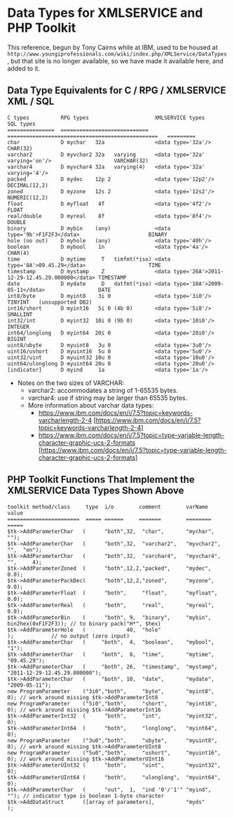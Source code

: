 # Data Types for XMLSERVICE and PHP Toolkit #

This reference, begun by Tony Cairns while at IBM, used to be housed at `http://www.youngiprofessionals.com/wiki/index.php/XMLService/DataTypes`, but that site is no longer available, so we have made it available here, and added to it.

## Data Type Equivalents for C / RPG / XMLSERVICE XML / SQL ##

```
C types          RPG types                     XMLSERVICE types                                   SQL types
===============  ============================  ================================================   =========
char             D mychar   32a                <data type='32a'/>                                 CHAR(32)
varchar2         D myvchar2 32a   varying      <data type='32a' varying='on'/>                    VARCHAR(32)
varchar4         D myvchar4 32a   varying(4)   <data type='32a' varying='4'/>
packed           D mydec    12p 2              <data type='12p2'/>                                DECIMAL(12,2)
zoned            D myzone   12s 2              <data type='12s2'/>                                NUMERIC(12,2)
float            D myfloat   4f                <data type='4f2'/>                                 FLOAT
real/double      D myreal    8f                <data type='8f4'/>                                 DOUBLE
binary           D mybin    (any)              <data type='9b'>F1F2F3</data>                      BINARY
hole (no out)    D myhole   (any)              <data type='40h'/>
boolean          D mybool    1n                <data type='4a'/>                                  CHAR(4)
time             D mytime     T   timfmt(*iso) <data type='8A'>09.45.29</data>                    TIME
timestamp        D mystamp    Z                <data type='26A'>2011-12-29-12.45.29.000000</data> TIMESTAMP
date             D mydate     D   datfmt(*iso) <data type='10A'>2009-05-11</data>                 DATE
int8/byte        D myint8    3i 0              <data type='3i0'/>                                 TINYINT   (unsupported DB2)
int16/short      D myint16   5i 0 (4b 0)       <data type='5i0'/>                                 SMALLINT
int32/int        D myint32  10i 0 (9b 0)       <data type='10i0'/>                                INTEGER
int64/longlong   D myint64  20i 0              <data type='20i0'/>                                BIGINT
uint8/ubyte      D myuint8   3u 0              <data type='3u0'/>
uint16/ushort    D myuint16  5u 0              <data type='5u0'/>
uint32/uint      D myuint32 10u 0              <data type='10u0'/>
uint64/ulonglong D myuint64 20u 0              <data type='20u0'/>
[indicator]      D myind     1a                <data type='1a'/>

```
* Notes on the two sizes of VARCHAR:
  * varchar2: accommodates a string of 1-65535 bytes.
  * varchar4: use if string may be larger than 65535 bytes.
  * More information about varchar data types:
    * https://www.ibm.com/docs/en/i/7.5?topic=keywords-varcharlength-2-4 [https://www.ibm.com/docs/en/i/7.5?topic=keywords-varcharlength-2-4]
    * https://www.ibm.com/docs/en/i/7.5?topic=type-variable-length-character-graphic-ucs-2-formats [https://www.ibm.com/docs/en/i/7.5?topic=type-variable-length-character-graphic-ucs-2-formats]
  


## PHP Toolkit Functions That Implement the XMLSERVICE Data Types Shown Above ### 
 
```
toolkit method/class     type  i/o        comment        varName   value
=======================  ===== ======     =======        ========  =====
$tk->AddParameterChar   (      "both",32,  "char",       "mychar",    "");
$tk->AddParameterChar   (      "both",32,  "varchar2",   "myvchar2",  "",  "on");
$tk->AddParameterChar   (      "both",32,  "varchar4",   "myvchar4",  "",     4);
$tk->AddParameterZoned  (      "both",12,2,"packed",     "mydec",    0.0);
$tk->AddParameterPackDec(      "both",12,2,"zoned",      "myzone",   0.0);
$tk->AddParameterFloat  (      "both",     "float",      "myfloat",  0.0);
$tk->AddParameterReal   (      "both",     "real",       "myreal",   0.0);
$tk->AddParameterBin    (      "both", 9,  "binary",     "mybin", bin2hex(0xF1F2F3)); // to binary pack("H*", $hex)
$tk->AddParameterHole   (             40,  "hole"                       );            // no output (zero input)
$tk->AddParameterChar   (     "both",  4,  "boolean",    "mybool",   "1");
$tk->AddParameterChar   (     "both",  8,  "time",       "mytime",   "09.45.29");
$tk->AddParameterChar   (     "both", 26,  "timestamp",  "mystamp",  "2011-12-29-12.45.29.000000");
$tk->AddParameterChar   (     "both", 10,  "date",       "mydate",   "2009-05-11");
new ProgramParameter    ("3i0","both",     "byte",       "myint8",     0); // work around missing $tk->AddParameterInt8
new ProgramParameter    ("5i0","both",     "short",      "myint16",    0); // work around missing $tk->AddParameterInt16
$tk->AddParameterInt32  (      "both",     "int",        "myint32",    0);
$tk->AddParameterInt64  (      "both",     "longlong",   "myint64",    0);
new ProgramParameter    ("3u0","both",     "ubyte",      "myuint8",    0); // work around missing $tk->AddParameterUInt8
new ProgramParameter    ("5u0","both",     "ushort",     "myuint16",   0); // work around missing $tk->AddParameterUInt16
$tk->AddParameterUInt32 (      "both",     "uint",       "myuint32",   0);
$tk->AddParameterUInt64 (      "both",     "ulonglong",  "myuint64",   0);
$tk->AddParameterChar   (      "out",  1,  "ind '0'/'1'" "myind",     ""); // indicator type is boolean 1-byte character
$tk->AddDataStruct      ([array of parameters],          "myds"         );  

```
